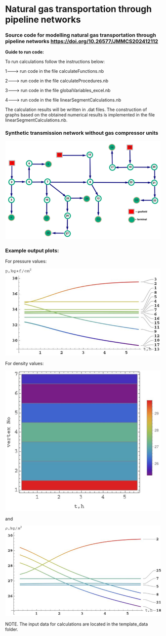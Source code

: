 # Natural gas transportation through pipeline networks
### Source code for modelling natural gas transportation through pipeline networks https://doi.org/10.26577/JMMCS202412112

**Guide to run code:**


To run calculations follow the instructions below:

1---> run code in the file calculateFunctions.nb

2---> run code in the file calculateProcedures.nb

3---> run code in the file globalVariables_excel.nb

4---> run code in the file linearSegmentCalculations.nb

The calculation results will be written in .dat files. 
The construction of graphs based on the obtained numerical results is implemented in the file linearSegmentCalculations.nb.

### Synthetic transmission network without gas compressor units

![plot](https://github.com/zhus-dika/natural_gas_transportation_through_pipeline_networks/blob/main/template_data/network.jpeg?raw=true)

### Example output plots:

For pressure values:

![plot](https://github.com/zhus-dika/natural_gas_transportation_through_pipeline_networks/blob/main/template_data/output/pstarts_gr.jpeg?raw=true)

For density values:

![plot](https://github.com/zhus-dika/natural_gas_transportation_through_pipeline_networks/blob/main/template_data/output/rhos.jpeg?raw=true)

and

![plot](https://github.com/zhus-dika/natural_gas_transportation_through_pipeline_networks/blob/main/template_data/output/rhos_gr.jpeg?raw=true)

NOTE. The input data for calculations are located in the template_data folder.
